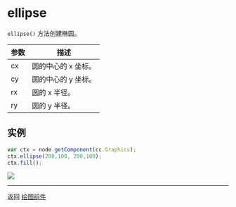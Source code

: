 # ellipse

`ellipse()` 方法创建椭圆。   

| 参数 |   描述
| -------------- | ----------- |
|cx | 圆的中心的 x 坐标。
|cy | 圆的中心的 y 坐标。
|rx | 圆的 x 半径。
|ry | 圆的 y 半径。

## 实例

```javascript
var ctx = node.getComponent(cc.Graphics);
ctx.ellipse(200,100, 200,100);
ctx.fill();
```

<a href="graphics/ellipse.png"><img src="graphics/ellipse.png"></a>

<hr>

返回 [绘图组件](index.md)
